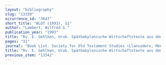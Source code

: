 ```yaml
---
layout: "bibliography"
slug: "13339"
occurrence_id: "3647"
short_title: "BLOT (1993), 31"
author: "Lambert, Wilfred G."
publication_year: "1993"
title: "Rv. E. Gehlken, Uruk. Spätbabylonische Wirtschaftstexte aus dem Eanna-Archiv. Teil I: Texte verschiedenen Inhalts (AUWE 5. 1990)"
pages: "31"
journal: "Book List. Society for Old Testament Studies (Llansadwrn, Menai Bridge)"
title: "Rv. E. Gehlken, Uruk. Spätbabylonische Wirtschaftstexte aus dem Eanna-Archiv. Teil I: Texte verschiedenen Inhalts (AUWE 5. 1990)"
previous_item: "13342"
---
```

